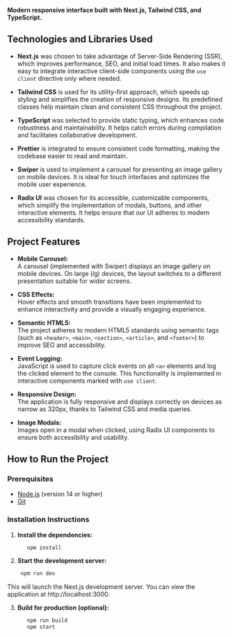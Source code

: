 **Modern responsive interface built with Next.js, Tailwind CSS, and TypeScript.**
## Technologies and Libraries Used
- **Next.js**       was chosen to take advantage of Server-Side Rendering (SSR), which improves performance, SEO, and initial load times. It also makes it easy to integrate interactive client-side components using the `use client` directive only where needed.

- **Tailwind CSS**    is used for its utility-first approach, which speeds up styling and simplifies the creation of responsive designs. Its predefined classes help maintain clean and consistent CSS throughout the project.

- **TypeScript**    was selected to provide static typing, which enhances code robustness and maintainability. It helps catch errors during compilation and facilitates collaborative development.

- **Prettier**    is integrated to ensure consistent code formatting, making the codebase easier to read and maintain.

- **Swiper**    is used to implement a carousel for presenting an image gallery on mobile devices. It is ideal for touch interfaces and optimizes the mobile user experience.

- **Radix UI**    was chosen for its accessible, customizable components, which simplify the implementation of modals, buttons, and other interactive elements. It helps ensure that our UI adheres to modern accessibility standards.

## Project Features

- **Mobile Carousel:**  
  A carousel (implemented with Swiper) displays an image gallery on mobile devices. On large (lg) devices, the layout switches to a different presentation suitable for wider screens.

- **CSS Effects:**  
  Hover effects and smooth transitions have been implemented to enhance interactivity and provide a visually engaging experience.

- **Semantic HTML5:**  
  The project adheres to modern HTML5 standards using semantic tags (such as `<header>`, `<main>`, `<section>`, `<article>`, and `<footer>`) to improve SEO and accessibility.

- **Event Logging:**  
  JavaScript is used to capture click events on all `<a>` elements and log the clicked element to the console. This functionality is implemented in interactive components marked with `use client`.

- **Responsive Design:**  
  The application is fully responsive and displays correctly on devices as narrow as 320px, thanks to Tailwind CSS and media queries.

- **Image Modals:**  
  Images open in a modal when clicked, using Radix UI components to ensure both accessibility and usability.

## How to Run the Project

### Prerequisites

- [Node.js](https://nodejs.org/) (version 14 or higher)
- [Git](https://git-scm.com/)

### Installation Instructions

1. **Install the dependencies:**
   ```bash
      npm install
2. **Start the development server:**
     ```bash
      npm run dev
This will launch the Next.js development server. You can view the application at http://localhost:3000.

3. **Build for production (optional):**
   ```bash
      npm run build
      npm start
